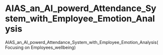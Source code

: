 # AIAS_an_AI_powerd_Attendance_System_with_Employee_Emotion_Analysis
AIAS_an_AI_powerd_Attendance_System_with_Employee_Emotion_Analysis(Focusing on Employees_wellbeing)
